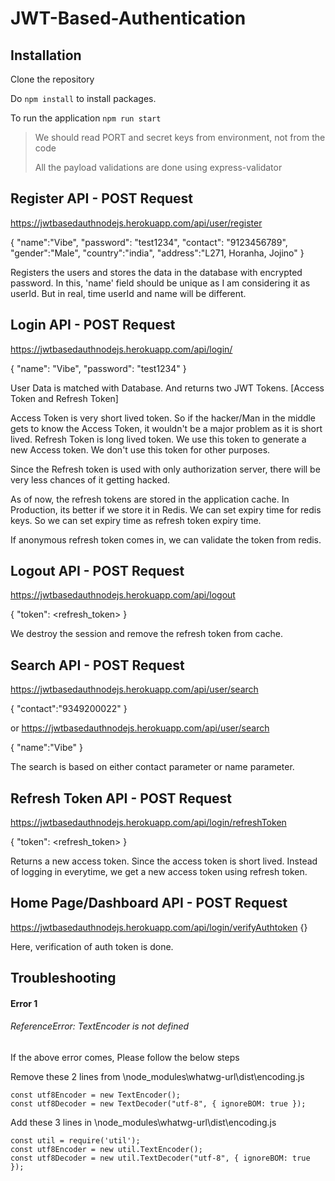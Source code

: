 # JWT-Based-Authentication

## Installation

Clone the repository

Do `npm install` to install packages.

To run the application `npm run start`

> We should read PORT and secret keys from environment, not from the code
> 
> All the payload validations are done using express-validator

## Register API - POST Request
https://jwtbasedauthnodejs.herokuapp.com/api/user/register

{
    "name":"Vibe",
    "password": "test1234",
    "contact": "9123456789",
    "gender":"Male",
    "country":"india",
    "address":"L271, Horanha, Jojino"
}

Registers the users and stores the data in the database with encrypted password.
In this, 'name' field should be unique as I am considering it as userId. But in real, time userId and name will be different.

## Login API - POST Request
https://jwtbasedauthnodejs.herokuapp.com/api/login/

{
    "name": "Vibe",
    "password": "test1234"
}

User Data is matched with Database. And returns two JWT Tokens. [Access Token and Refresh Token]

Access Token is very short lived token. So if the hacker/Man in the middle gets to know the Access Token, it wouldn't be a major problem as it is short lived.
Refresh Token is long lived token. We use this token to generate a new Access token. We don't use this token for other purposes. 

Since the Refresh token is used with only authorization server, there will be very less chances of it getting hacked.

As of now, the refresh tokens are stored in the application cache. In Production, its better if we store it in Redis.
We can set expiry time for redis keys. So we can set expiry time as refresh token expiry time.

If anonymous refresh token comes in, we can validate the token from redis.

## Logout API - POST Request
https://jwtbasedauthnodejs.herokuapp.com/api/logout

{
    "token": <refresh_token>
}

We destroy the session and remove the refresh token from cache.

## Search API - POST Request
https://jwtbasedauthnodejs.herokuapp.com/api/user/search

{
    "contact":"9349200022"
}

or
https://jwtbasedauthnodejs.herokuapp.com/api/user/search

{
    "name":"Vibe"
}

The search is based on either contact parameter or name parameter.

## Refresh Token API - POST Request
https://jwtbasedauthnodejs.herokuapp.com/api/login/refreshToken

{
    "token": <refresh_token>
}

Returns a new access token.
Since the access token is short lived. Instead of logging in everytime, we get a new access token using refresh token.

## Home Page/Dashboard API - POST Request
https://jwtbasedauthnodejs.herokuapp.com/api/login/verifyAuthtoken
{}

Here, verification of auth token is done.

## Troubleshooting

#### Error 1

###### ReferenceError: TextEncoder is not defined

If the above error comes, Please follow the below steps

Remove these 2 lines from \node_modules\whatwg-url\dist\encoding.js
```
const utf8Encoder = new TextEncoder();
const utf8Decoder = new TextDecoder("utf-8", { ignoreBOM: true });
```

Add these 3 lines in \node_modules\whatwg-url\dist\encoding.js
```
const util = require('util');
const utf8Encoder = new util.TextEncoder();
const utf8Decoder = new util.TextDecoder("utf-8", { ignoreBOM: true });
```

